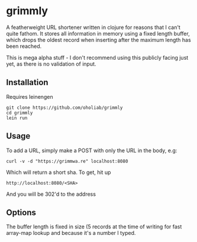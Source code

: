 # grimmly

A featherweight URL shortener written in clojure for reasons that I can't quite
fathom. It stores all information in memory using a fixed length buffer, which
drops the oldest record when inserting after the maximum length has been
reached.

This is mega alpha stuff - I don't recommend using this publicly facing just
yet, as there is no validation of input.

## Installation

Requires leinengen

    git clone https://github.com/oholiab/grimmly
    cd grimmly
    lein run

## Usage

To add a URL, simply make a POST with only the URL in the body, e.g:

    curl -v -d "https://grimmwa.re" localhost:8080

Which will return a short sha. To get, hit up

    http://localhost:8080/<SHA>

And you will be 302'd to the address

## Options

The buffer length is fixed in size (5 records at the time of writing for fast
array-map lookup and because it's a number I typed.
